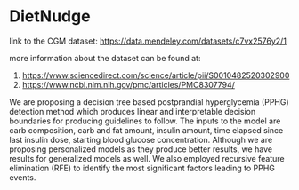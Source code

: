 # DietNudge
link to the CGM dataset: https://data.mendeley.com/datasets/c7vx2576y2/1


more information about the dataset can be found at:
1) https://www.sciencedirect.com/science/article/pii/S0010482520302900
2) https://www.ncbi.nlm.nih.gov/pmc/articles/PMC8307794/

We are proposing a decision tree based postprandial hyperglycemia (PPHG) detection method which produces linear and interpretable decision boundaries for producing guidelines to follow. The inputs to the model are carb composition, carb and fat amount, insulin amount, time elapsed since last insulin dose, starting blood glucose concentration. Although we are proposing personalized models as they produce better results, we have results for generalized models as well. We also employed recursive feature elimination (RFE) to identify the most significant factors leading to PPHG events.
